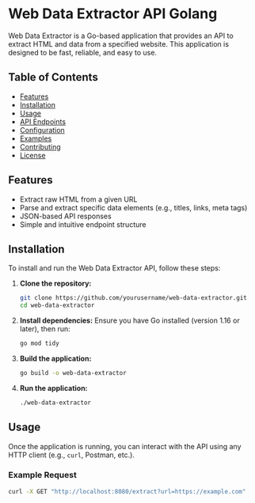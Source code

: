 # Web Data Extractor API  Golang

Web Data Extractor is a Go-based application that provides an API to extract HTML and data from a specified website. This application is designed to be fast, reliable, and easy to use.

## Table of Contents

- [Features](#features)
- [Installation](#installation)
- [Usage](#usage)
- [API Endpoints](#api-endpoints)
- [Configuration](#configuration)
- [Examples](#examples)
- [Contributing](#contributing)
- [License](#license)

## Features

- Extract raw HTML from a given URL
- Parse and extract specific data elements (e.g., titles, links, meta tags)
- JSON-based API responses
- Simple and intuitive endpoint structure

## Installation

To install and run the Web Data Extractor API, follow these steps:

1. **Clone the repository:**
    ```bash
    git clone https://github.com/yourusername/web-data-extractor.git
    cd web-data-extractor
    ```

2. **Install dependencies:**
    Ensure you have Go installed (version 1.16 or later), then run:
    ```bash
    go mod tidy
    ```

3. **Build the application:**
    ```bash
    go build -o web-data-extractor
    ```

4. **Run the application:**
    ```bash
    ./web-data-extractor
    ```

## Usage

Once the application is running, you can interact with the API using any HTTP client (e.g., `curl`, Postman, etc.).

### Example Request

```bash
curl -X GET "http://localhost:8080/extract?url=https://example.com"
